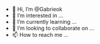 - 👋 Hi, I’m @Gabrieok
- 👀 I’m interested in ...
- 🌱 I’m currently learning ...
- 💞️ I’m looking to collaborate on ...
- 📫 How to reach me ...

<!---
Gabrieok/Gabrieok is a ✨ special ✨ repository because its `README.md` (this file) appears on your GitHub profile.
You can click the Preview link to take a look at your changes.
--->
